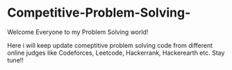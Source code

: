 # Competitive-Problem-Solving-

Welcome Everyone to my Problem Solving world!

Here i will keep update comeptitive problem solving code from different online judges like Codeforces, Leetcode, Hackerrank, Hackerearth etc.
Stay tune!!
